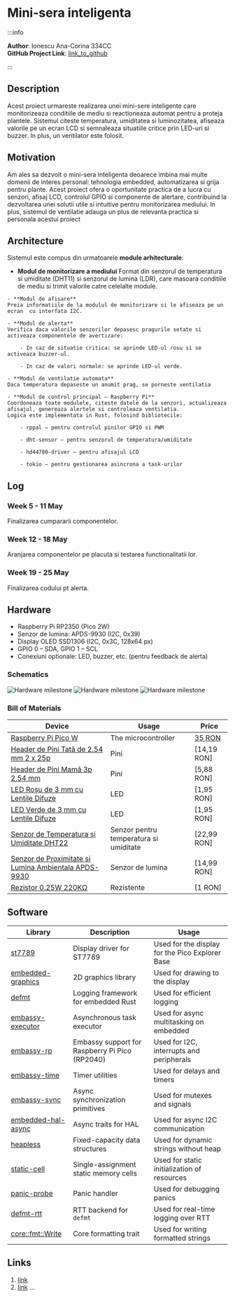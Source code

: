 # Mini-sera inteligenta


:::info 

**Author**: Ionescu Ana-Corina 334CC \
**GitHub Project Link**: [link_to_github](https://github.com/UPB-PMRust-Students/proiect-Corina0408)

:::

## Description

Acest proiect urmareste realizarea unei mini-sere inteligente care monitorizeaza conditiile de
mediu si reactioneaza automat pentru a proteja plantele. Sistemul citeste temperatura, umiditatea
si luminozitatea, afiseaza valorile pe un ecran LCD si semnaleaza situatiile critice prin LED-uri si
buzzer. In plus, un ventilator este folosit.

## Motivation

Am ales sa dezvolt o mini-sera inteligenta deoarece imbina mai multe domenii de interes personal: tehnologia embedded, automatizarea si grija pentru plante. Acest proiect ofera o oportunitate practica de a lucra cu senzori, afisaj LCD, controlul GPIO si componente de alertare, contribuind la dezvoltarea unei solutii utile si intuitive pentru monitorizarea mediului. In plus, sistemul de ventilatie adauga un plus de relevanta practica si personala acestui proiect

## Architecture 

Sistemul este compus din urmatoarele **module arhitecturale**:

   - **Modul de monitorizare a mediului** 
    Format din senzorul de temperatura si umiditate (DHT11) si senzorul de lumina (LDR), care masoara conditiile de mediu si trimit valorile catre celelalte module.

    - **Modul de afisare**
    Preia informatiile de la modulul de monitorizare si le afiseaza pe un ecran  cu interfata I2C.

    - **Modul de alerta**
    Verifica daca valorile senzorilor depasesc pragurile setate si activeaza componentele de avertizare:

        - In caz de situatie critica: se aprinde LED-ul rosu si se activeaza buzzer-ul.

        - In caz de valori normale: se aprinde LED-ul verde.

    - **Modul de ventilatie automata**
    Daca temperatura depaseste un anumit prag, se porneste ventilatia

    - **Modul de control principal – Raspberry Pi**
    Coordoneaza toate modulele, citeste datele de la senzori, actualizeaza afisajul, genereaza alertele si controleaza ventilatia.
    Logica este implementata in Rust, folosind bibliotecile:

        - rppal – pentru controlul pinilor GPIO si PWM

        - dht-sensor – pentru senzorul de temperatura/umiditate

        - hd44780-driver – pentru afisajul LCD

        - tokio – pentru gestionarea asincrona a task-urilor

## Log

<!-- write your progress here every week -->

### Week 5 - 11 May
Finalizarea cumpararii componentelor.

### Week 12 - 18 May
Aranjarea componentelor pe placuta si testarea functionalitatii lor.

### Week 19 - 25 May
Finalizarea codului pt alerta.

## Hardware
- Raspberry Pi RP2350 (Pico 2W)
- Senzor de lumina: APDS-9930 (I2C, 0x39)
- Display OLED SSD1306 (I2C, 0x3C, 128x64 px)
- GPIO 0 – SDA, GPIO 1 – SCL
- Conexiuni optionale: LED, buzzer, etc. (pentru feedback de alerta)


### Schematics

![Hardware milestone](schema_pm.svg)
![Hardware milestone](poza1.webp)
![Hardware milestone](poza2.webp)

### Bill of Materials

<!-- Fill out this table with all the hardware components that you might need.

The format is 
```
| [Device](link://to/device) | This is used ... | [price](link://to/store) |

```

-->

| Device | Usage | Price |
|--------|--------|-------|
| [Raspberry Pi Pico W](https://www.raspberrypi.com/documentation/microcontrollers/raspberry-pi-pico.html) | The microcontroller | [35 RON](https://www.optimusdigital.ro/en/raspberry-pi-boards/12394-raspberry-pi-pico-w.html) |
| [Header de Pini Tată de 2.54 mm 2 x 25p](https://www.optimusdigital.ro/ro/componente-electronice-headere-de-pini/8446-header-de-pini-tata-de-254-mm-2-x-25p.html?search_query=Header+de+Pini+Tata+de+2.54+mm+2+x+25p&results=1) | Pini | [14,19 RON]
| [Header de Pini Mamă 3p 2.54 mm](https://www.optimusdigital.ro/ro/componente-electronice-headere-de-pini/4145-header-de-pini-mama-3p-254-mm.html?search_query=Header+de+Pini+Mama+3p+2.54+mm&results=68) | Pini | [5,88 RON]
| [LED Roșu de 3 mm cu Lentile Difuze](https://www.optimusdigital.ro/ro/cautare?controller=search&orderby=position&orderway=desc&search_query=LED+Ro%C8%99u+de+3+mm+cu+Lentile+Difuze+&submit_search=) | LED | [1,95 RON]
| [LED Verde de 3 mm cu Lentile Difuze](https://www.optimusdigital.ro/ro/cautare?controller=search&orderby=position&orderway=desc&search_query=+%09LED+Verde+de+3+mm+cu+Lentile+Difuze+&submit_search=) | LED | [1,95 RON]
| [Senzor de Temperatura și Umiditate DHT22](https://www.optimusdigital.ro/ro/senzori-senzori-de-temperatura/1199-senzor-de-temperatura-i-umiditate-dht22.html?search_query=Senzor+de+Temperatura+%C8%99i+Umiditate+DHT22+&results=6) | Senzor pentru temperatura si umiditate | [22,99 RON]
| [Senzor de Proximitate si Lumina Ambientala APDS-9930](https://www.optimusdigital.ro/ro/senzori-altele/1690-senzor-de-proximitate-si-lumina-ambientala-apds-9930.html?search_query=Senzor+de+Proximitate+si+Lumina+Ambientala+APDS-9930+&results=1) | Senzor de lumina | [14,99 RON]
| [Rezistor 0.25W 220KΩ](https://www.optimusdigital.ro/ro/componente-electronice-rezistoare/856-rezistor-025w-220k.html?search_query=Rezistor+0.25W+220K%CE%A9+&results=2) | Rezistente | [1 RON]

## Software

| Library | Description | Usage |
|---------|-------------|-------|
| [st7789](https://github.com/almindor/st7789) | Display driver for ST7789 | Used for the display for the Pico Explorer Base |
| [embedded-graphics](https://github.com/embedded-graphics/embedded-graphics) | 2D graphics library | Used for drawing to the display |
| [defmt](https://github.com/knurling-rs/defmt) | Logging framework for embedded Rust | Used for efficient logging |
| [embassy-executor](https://github.com/embassy-rs/embassy) | Asynchronous task executor | Used for async multitasking on embedded |
| [embassy-rp](https://github.com/embassy-rs/embassy) | Embassy support for Raspberry Pi Pico (RP2040) | Used for I2C, interrupts and peripherals |
| [embassy-time](https://github.com/embassy-rs/embassy) | Timer utilities | Used for delays and timers |
| [embassy-sync](https://github.com/embassy-rs/embassy) | Async synchronization primitives | Used for mutexes and signals |
| [embedded-hal-async](https://github.com/embassy-rs/embedded-hal-async) | Async traits for HAL | Used for async I2C communication |
| [heapless](https://github.com/japaric/heapless) | Fixed-capacity data structures | Used for dynamic strings without heap |
| [static-cell](https://github.com/embassy-rs/static-cell) | Single-assignment static memory cells | Used for static initialization of resources |
| [panic-probe](https://github.com/knurling-rs/panic-probe) | Panic handler | Used for debugging panics |
| [defmt-rtt](https://github.com/knurling-rs/defmt) | RTT backend for `defmt` | Used for real-time logging over RTT |
| [core::fmt::Write](https://doc.rust-lang.org/core/fmt/trait.Write.html) | Core formatting trait | Used for writing formatted strings |

## Links

<!-- Add a few links that inspired you and that you think you will use for your project -->

1. [link](https://example.com)
2. [link](https://example3.com)
...

